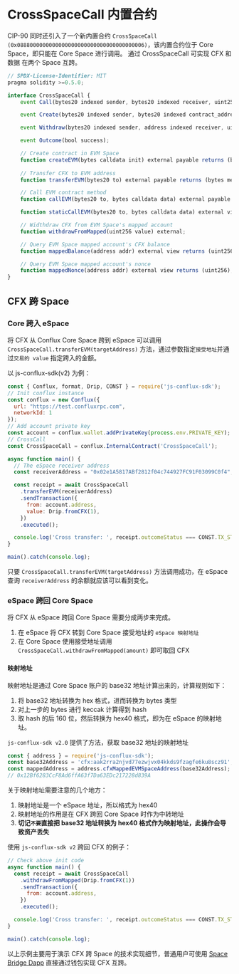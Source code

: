 # CrossSpaceCall 内置合约

CIP-90 同时还引入了一个新内置合约 `CrossSpaceCall (0x0888000000000000000000000000000000000006)`，该内置合约位于 Core Space，即只能在 Core Space 进行调用。
通过 CrossSpaceCall 可实现 CFX 和数据 在两个 Space 互跨。

```js
// SPDX-License-Identifier: MIT
pragma solidity >=0.5.0;

interface CrossSpaceCall {
    event Call(bytes20 indexed sender, bytes20 indexed receiver, uint256 value, uint256 nonce, bytes data);

    event Create(bytes20 indexed sender, bytes20 indexed contract_address, uint256 value, uint256 nonce, bytes init);

    event Withdraw(bytes20 indexed sender, address indexed receiver, uint256 value, uint256 nonce);

    event Outcome(bool success);

    // Create contract in EVM Space
    function createEVM(bytes calldata init) external payable returns (bytes20);
    
    // Transfer CFX to EVM address
    function transferEVM(bytes20 to) external payable returns (bytes memory output);

    // Call EVM contract method
    function callEVM(bytes20 to, bytes calldata data) external payable returns (bytes memory output);

    function staticCallEVM(bytes20 to, bytes calldata data) external view returns (bytes memory output);

    // Widthdraw CFX from EVM Space's mapped account
    function withdrawFromMapped(uint256 value) external;

    // Query EVM Space mapped account's CFX balance
    function mappedBalance(address addr) external view returns (uint256);

    // Query EVM Space mapped account's nonce
    function mappedNonce(address addr) external view returns (uint256);
}
```

## CFX 跨 Space

### Core 跨入 eSpace

将 CFX 从 Conflux Core Space 跨到 eSpace 可以调用 `CrossSpaceCall.transferEVM(targetAddress)` 方法，通过参数指定`接受地址`并通过`交易的 value` 指定跨入的金额。

以 js-conflux-sdk(v2) 为例：

```js
const { Conflux, format, Drip, CONST } = require('js-conflux-sdk');
// Init conflux instance
const conflux = new Conflux({
  url: "https://test.confluxrpc.com",
  networkId: 1
});
// Add account private key
const account = conflux.wallet.addPrivateKey(process.env.PRIVATE_KEY);  // Replace PRIVTE_KEY with your own private key
// CrossCall
const CrossSpaceCall = conflux.InternalContract('CrossSpaceCall');

async function main() {
  // The eSpace receiver address
  const receiverAddress = "0x02e1A5817ABf2812f04c744927FC91F03099C0f4";

  const receipt = await CrossSpaceCall
    .transferEVM(receiverAddress)
    .sendTransaction({
      from: account.address,
      value: Drip.fromCFX(1),
    })
    .executed();

  console.log('Cross transfer: ', receipt.outcomeStatus === CONST.TX_STATUS.SUCCESS ? 'Success' : 'Fail');
}

main().catch(console.log);
```

只要 `CrossSpaceCall.transferEVM(targetAddress)` 方法调用成功，在 eSpace 查询 `receiverAddress` 的余额就应该可以看到变化。

### eSpace 跨回 Core Space

将 CFX 从 eSpace 跨回 Core Space 需要分成两步来完成。

1. 在 eSpace 将 CFX 转到 Core Space 接受地址的 `eSpace 映射地址`
2. 在 Core Space 使用接受地址调用 `CrossSpaceCall.withdrawFromMapped(amount)` 即可取回 CFX

#### 映射地址

映射地址是通过 Core Space 账户的 base32 地址计算出来的，计算规则如下：

1. 将 base32 地址转换为 hex 格式，进而转换为 bytes 类型
2. 对上一步的 bytes 进行 keccak 计算得到 hash
3. 取 hash 的后 160 位，然后转换为 hex40 格式，即为在 eSpace 的映射地址。

`js-conflux-sdk v2.0` 提供了方法，获取 base32 地址的映射地址

```js
const { address } = require('js-conflux-sdk');
const base32Address = 'cfx:aak2rra2njvd77ezwjvx04kkds9fzagfe6ku8scz91';
const mappedAddress = address.cfxMappedEVMSpaceAddress(base32Address);
// 0x12Bf6283CcF8Ad6ffA63f7Da63EDc217228d839A
```

关于映射地址需要注意的几个地方：

1. 映射地址是一个 eSpace 地址，所以格式为 hex40
2. 映射地址的作用是在 CFX 跨回 Core Space 时作为中转地址
3. **切记`不要`直接把 base32 地址转换为 hex40 格式作为映射地址，此操作会导致资产丢失**

使用 `js-conflux-sdk v2` 跨回 CFX 的例子：

```js
// Check above init code
async function main() {
  const receipt = await CrossSpaceCall
    .withdrawFromMapped(Drip.fromCFX(1))
    .sendTransaction({
      from: account.address,
    })
    .executed();

  console.log('Cross transfer: ', receipt.outcomeStatus === CONST.TX_STATUS.SUCCESS ? 'Success' : 'Fail');
}

main().catch(console.log);
```

以上示例主要用于演示 CFX 跨 Space 的技术实现细节，普通用户可使用 [Space Bridge Dapp](https://evm.fluentwallet.com) 直接通过钱包实现 CFX 互跨。
